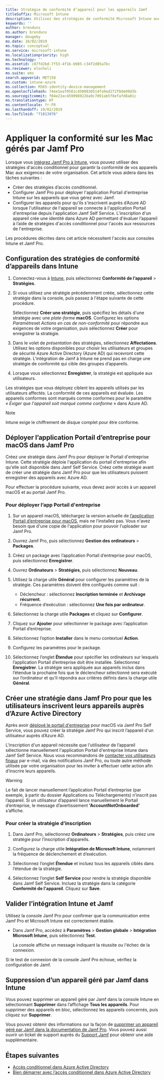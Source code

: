 ```yaml
---
title: Stratégie de conformité d’appareil pour les appareils Jamf
titleSuffix: Microsoft Intune
description: Utilisez des stratégies de conformité Microsoft Intune avec l’accès conditionnel Azure Active Directory pour permettre de sécuriser les appareils gérés par Jamf.
keywords: ''
author: brenduns
ms.author: brenduns
manager: dougeby
ms.date: 10/02/2019
ms.topic: conceptual
ms.service: microsoft-intune
ms.localizationpriority: high
ms.technology: ''
ms.assetid: c87fd2bd-7f53-4f1b-b985-c34f2d85a7bc
ms.reviewer: elocholi
ms.suite: ems
search.appverid: MET150
ms.custom: intune-azure
ms.collection: M365-identity-device-management
ms.openlocfilehash: 74ee1eaf0581c4500830514fa9ad272f0de09d3b
ms.sourcegitcommit: f04e21ec459998922ba9c7091ab5f8efafd8a01c
ms.translationtype: HT
ms.contentlocale: fr-FR
ms.lasthandoff: 10/02/2019
ms.locfileid: "71813976"
---
```

# <a name="enforce-compliance-on-macs-managed-with-jamf-pro"></a>Appliquer la conformité sur les Mac gérés par Jamf Pro

Lorsque vous [intégrez Jamf Pro à Intune](conditional-access-integrate-jamf.md), vous pouvez utiliser des stratégies d'accès conditionnel pour garantir la conformité de vos appareils Mac aux exigences de votre organisation.  Cet article vous aidera dans les tâches suivantes :  

- Créer des stratégies d’accès conditionnel.
- Configurer Jamf Pro pour déployer l'application Portail d'entreprise Intune sur les appareils que vous gérez avec Jamf.
- Configurer les appareils pour qu'ils s'inscrivent auprès d’Azure AD lorsque l'utilisateur de l'appareil se connecte à l'application Portail d'entreprise depuis l'application Jamf Self Service. L'inscription d'un appareil crée une identité dans Azure AD permettant d'évaluer l’appareil à l’aide de stratégies d'accès conditionnel pour l'accès aux ressources de l'entreprise.  
 
Les procédures décrites dans cet article nécessitent l'accès aux consoles Intune et Jamf Pro.

## <a name="set-up-device-compliance-policies-in-intune"></a>Configuration des stratégies de conformité d’appareils dans Intune

1. Connectez-vous à [Intune](https://go.microsoft.com/fwlink/?linkid=2090973), puis sélectionnez **Conformité de l’appareil** > **Stratégies**. 
2. Si vous utilisez une stratégie précédemment créée, sélectionnez cette stratégie dans la console, puis passez à l'étape suivante de cette procédure.  
   
   Sélectionnez **Créer une stratégie**, puis spécifiez les détails d'une stratégie avec une *plate-forme* **macOS**. Configurez les options *Paramètres*et *Actions en cas de non-conformité* pour répondre aux exigences de votre organisation, puis sélectionnez **Créer** pour enregistrer la stratégie.

3. Dans le volet de *présentation* des stratégies, sélectionnez **Affectations**. Utilisez les options disponibles pour choisir les utilisateurs et groupes de sécurité Azure Active Directory (Azure AD) qui recevront cette stratégie. L'intégration de Jamf à Intune ne prend pas en charge une stratégie de conformité qui cible des groupes d’appareils. 

4. Lorsque vous sélectionnez **Enregistrer**, la stratégie est appliquée aux utilisateurs.  

Les stratégies que vous déployez ciblent les appareils utilisés par les utilisateurs affectés. La conformité de ces appareils est évaluée. Les appareils conformes sont marqués comme conformes pour le paramètre « *Exiger que l'appareil soit marqué comme conforme* » dans Azure AD.  

> [!NOTE]
> Intune exige le chiffrement de disque complet pour être conforme.

## <a name="deploy-the-company-portal-app-for-macos-in-jamf-pro"></a>Déployer l’application Portail d’entreprise pour macOS dans Jamf Pro

Créez une stratégie dans Jamf Pro pour déployer le Portail d'entreprise Intune. Cette stratégie déploie l'application du portail d'entreprise afin qu'elle soit disponible dans Jamf Self Service. Créez cette stratégie avant de créer une stratégie dans Jamf Pro pour que les utilisateurs puissent enregistrer des appareils avec Azure AD.  

Pour effectuer la procédure suivante, vous devez avoir accès à un appareil macOS et au portail Jamf Pro. 

### <a name="to-deploy-the-company-portal-app"></a>Pour déployer l’app Portail d'entreprise  

1. Sur un appareil macOS, téléchargez la version actuelle de [l’application Portail d’entreprise pour macOS](https://go.microsoft.com/fwlink/?linkid=862280), mais ne l’installez pas. Vous n'avez besoin que d'une copie de l'application pour pouvoir l’uploader sur Jamf Pro.  

2. Ouvrez Jamf Pro, puis sélectionnez **Gestion des ordinateurs** > **Packages**.

3. Créez un package avec l’application Portail d’entreprise pour macOS, puis sélectionnez **Enregistrer**.

4. Ouvrez **Ordinateurs** > **Stratégies**, puis sélectionnez **Nouveau**.

5. Utilisez la charge utile **Général** pour configurer les paramètres de la stratégie. Ces paramètres doivent être configurés comme suit :
   - Déclencheur : sélectionnez **Inscription terminée** et **Archivage récurrent**.
   - Fréquence d’exécution : sélectionnez **Une fois par ordinateur**.

6. Sélectionnez la charge utile **Packages** et cliquez sur **Configurer**.

7. Cliquez sur **Ajouter** pour sélectionner le package avec l’application Portail d’entreprise.

8. Sélectionnez l’option **Installer** dans le menu contextuel **Action**.
9. Configurez les paramètres pour le package.

10. Sélectionnez l’onglet **Étendue** pour spécifier les ordinateurs sur lesquels l’application Portail d’entreprise doit être installée. Sélectionnez **Enregistrer**. La stratégie sera appliquée aux appareils inclus dans l’étendue la prochaine fois que le déclencheur sélectionné sera exécuté sur l’ordinateur et qu’il répondra aux critères définis dans la charge utile **Général**.

## <a name="create-a-policy-in-jamf-pro-to-have-users-register-their-devices-with-azure-active-directory"></a>Créer une stratégie dans Jamf Pro pour que les utilisateurs inscrivent leurs appareils auprès d’Azure Active Directory  

Après avoir [déployé le portail d'entreprise](conditional-access-assign-jamf.md#deploy-the-company-portal-app-for-macos-in-jamf-pro) pour macOS via Jamf Pro Self Service, vous pouvez créer la stratégie Jamf Pro qui inscrit l’appareil d'un utilisateur auprès d’Azure AD. 

L'inscription d'un appareil nécessite que l'utilisateur de l’appareil sélectionne manuellement l'application Portail d'entreprise Intune dans Jamf Self Service. Nous vous recommandons de [contacter vos utilisateurs finaux](../fundamentals/end-user-educate.md) par e-mail, via des notifications Jamf Pro, ou toute autre méthode utilisée par votre organisation pour les inviter à effectuer cette action afin d’inscrire leurs appareils. 

> [!WARNING]
> Le fait de lancer manuellement l’application Portail d’entreprise (par exemple, à partir du dossier Applications ou Téléchargements) n’inscrit pas l’appareil. Si un utilisateur d’appareil lance manuellement le Portail d’entreprise, le message d’avertissement **'AccountNotOnboarded'** s’affiche.

### <a name="to-create-the-registration-policy"></a>Pour créer la stratégie d’inscription  

1. Dans Jamf Pro, sélectionnez **Ordinateurs** > **Stratégies**, puis créez une stratégie pour l’inscription d’appareils.

2. Configurez la charge utile **Intégration de Microsoft Intune**, notamment la fréquence de déclenchement et d’exécution.

3. Sélectionnez l’onglet **Étendue** et incluez tous les appareils ciblés dans l’étendue de la stratégie.

4. Sélectionnez l’onglet **Self Service** pour rendre la stratégie disponible dans Jamf Self Service. Incluez la stratégie dans la catégorie **Conformité de l'appareil**. Cliquez sur **Save**.

## <a name="validate-intune-and-jamf-integration"></a>Valider l’intégration Intune et Jamf  

Utilisez la console Jamf Pro pour confirmer que la communication entre Jamf Pro et Microsoft Intune est correctement établie. 

- Dans Jamf Pro, accédez à **Paramètres** > **Gestion globale** > **Intégration Microsoft Intune**, puis sélectionnez **Test**. 

    La console affiche un message indiquant la réussite ou l'échec de la connexion.  

Si le test de connexion de la console Jamf Pro échoue, vérifiez la configuration de Jamf. 


## <a name="removing-a-jamf-managed-device-from-intune"></a>Suppression d’un appareil géré par Jamf dans Intune

Vous pouvez supprimer un appareil géré par Jamf dans la console Intune en sélectionnant **Supprimer** dans l’affichage **Tous les appareils**. Pour supprimer des appareils en bloc, sélectionnez les appareils concernés, puis cliquez sur **Supprimer**.

Vous pouvez obtenir des informations sur la façon de [supprimer un appareil géré par Jamf dans la documentation de Jamf Pro](https://www.jamf.com/jamf-nation/articles/80/unmanaging-computers-while-preserving-their-inventory-information). Vous pouvez aussi ouvrir un ticket de support auprès du [Support Jamf](https://www.jamf.com/support/) pour obtenir une aide supplémentaire. 

## <a name="next-steps"></a>Étapes suivantes

- [Accès conditionnel dans Azure Active Directory](https://docs.microsoft.com/azure/active-directory/active-directory-conditional-access-azure-portal)
- [Bien démarrer avec l’accès conditionnel dans Azure Active Directory](https://docs.microsoft.com/azure/active-directory/active-directory-conditional-access-azure-portal-get-started)
